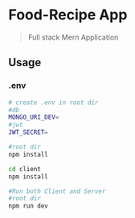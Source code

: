 # Food-Recipe App
> Full stack Mern Application

## Usage

### .env

```bash
# create .env in root dir
#db
MONGO_URI_DEV=
#jwt
JWT_SECRET=

```

```bash
#root dir
npm install

cd client
npm install

#Run both Client and Server
#root dir
npm run dev

```
